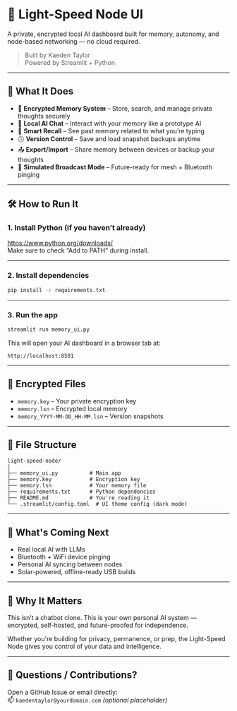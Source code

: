 # 🔦 Light-Speed Node UI
A private, encrypted local AI dashboard built for memory, autonomy, and node-based networking — no cloud required.

> Built by Kaeden Taylor  
> Powered by Streamlit + Python

---

## 🚀 What It Does

- 🧠 **Encrypted Memory System** – Store, search, and manage private thoughts securely  
- 💬 **Local AI Chat** – Interact with your memory like a prototype AI  
- 🔎 **Smart Recall** – See past memory related to what you’re typing  
- 🕓 **Version Control** – Save and load snapshot backups anytime  
- 📤 **Export/Import** – Share memory between devices or backup your thoughts  
- 📡 **Simulated Broadcast Mode** – Future-ready for mesh + Bluetooth pinging

---

## 🛠 How to Run It

### 1. Install Python (if you haven’t already)
https://www.python.org/downloads/  
Make sure to check “Add to PATH” during install.

---

### 2. Install dependencies

```bash
pip install -r requirements.txt
```

---

### 3. Run the app

```bash
streamlit run memory_ui.py
```

This will open your AI dashboard in a browser tab at:
```
http://localhost:8501
```

---

## 🔐 Encrypted Files

- `memory.key` – Your private encryption key  
- `memory.lsn` – Encrypted local memory  
- `memory_YYYY-MM-DD_HH-MM.lsn` – Version snapshots

---

## 📁 File Structure

```
light-speed-node/
│
├── memory_ui.py          # Main app
├── memory.key            # Encryption key
├── memory.lsn            # Your memory file
├── requirements.txt      # Python dependencies
├── README.md             # You're reading it
└── .streamlit/config.toml  # UI theme config (dark mode)
```

---

## 📡 What's Coming Next

- Real local AI with LLMs  
- Bluetooth + WiFi device pinging  
- Personal AI syncing between nodes  
- Solar-powered, offline-ready USB builds

---

## 🧠 Why It Matters

This isn’t a chatbot clone. This is your own personal AI system — encrypted, self-hosted, and future-proofed for independence.

Whether you're building for privacy, permanence, or prep, the Light-Speed Node gives you control of your data and intelligence.

---

## 💬 Questions / Contributions?

Open a GitHub Issue or email directly:  
📫 `kaedentaylor@yourdomain.com` *(optional placeholder)*
